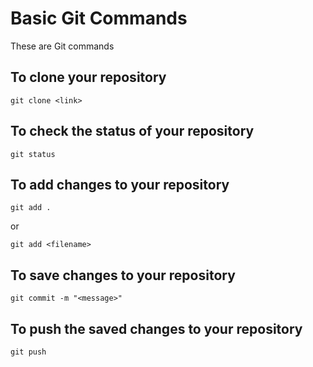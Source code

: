 # Basic Git Commands

These are Git commands

## To clone your repository
```
git clone <link>
```
## To check the status of your repository
```
git status
```
## To add changes to your repository
```
git add . 
``` 
or 
```
git add <filename>
```
## To save changes to your repository
```
git commit -m "<message>"
```
## To push the saved changes to your repository
```
git push
```
